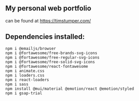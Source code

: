 ## My personal web portfolio
can be found at https://timstumper.com/

## Dependencies installed:
```
npm i @emailjs/browser
npm i @fortawesome/free-brands-svg-icons
npm i @fortawesome/free-regular-svg-icons
npm i @fortawesome/free-solid-svg-icons
npm i @fortawesome/react-fontawesome
npm i animate.css
npm i loaders.css
npm i react-loaders
npm i sass
npm install @mui/material @emotion/react @emotion/styled
npm i gsap-trial
```
